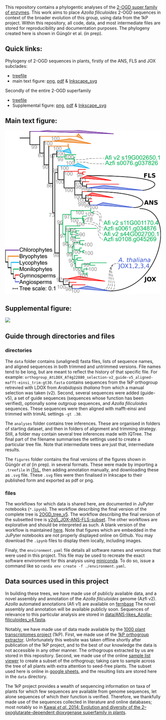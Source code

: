 This repository contains a phylogentic analyses of the [2-OGD super family of enzymes](https://onlinelibrary.wiley.com/doi/10.1111/tpj.12479).
This work aims to place _Azolla filiculoides_ 2-OGD sequences in context of the broader evolution of this group, using data from the 1kP project.
Within this repository, all code, data, and most intermediate files are stored for reproducibility and documentation purposes.
The phylogeny created here is shown in Güngör et al. (in prep).


Quick links:
----------------------
Phylogeny of 2-OGD sequences in plants, firstly of the ANS, FLS and JOX subclades:
 *  [treefile](analyses/v2g5_JOX-ANS-FLS-subset_trees/aligned-mafft-einsi_trim-gt1_prank/v2g5_JOX-ANS-FLS-subset_aligned-mafft-einsi_trim-gt1_prank_iqtree-b200_booster.treefile) 
 * main text figure: 
 [png](figures/v2g5_JOX-ANS-FLS-subset_trees_transfer-bootstrap.png), 
 [pdf](figures/v2g5_JOX-ANS-FLS-subset_trees_transfer-bootstrap.pdf) & 
 [Inkscape_svg](figures/v2g5_JOX-ANS-FLS-subset_trees_transfer-bootstrap.svg)  

Secondly of the entire 2-OGD superfamily
* [treefile](analyses/orthogroup_AtLDOX_AT4g22880_selection-v2_guide-v5_trees/aligned-mafft-einsi_trim-gt3-res.50-seq99-supplmented/orthogroup_AtLDOX_AT4g22880_selection-v2_guide-v5_aligned-mafft-einsi_trim-gt3-res.50-seq99-supplmented_iqtree-bb1000-alrt1000.treefile)
* Supplemental figure: 
  [png](figures/v2g5_labels_at_tips.png),
  [pdf](figures/v2g5_labels_at_tips.pdf) & 
  [Inkscape_svg](figures/v2g5_labels_at_tips.svg) 

Main text figure:
----------------------
![](figures/v2g5_JOX-ANS-FLS-subset_trees_transfer-bootstrap.png)

Supplemental figure:
----------------------
![](figures/v2g5_labels_at_tips.png)

## Guide through directories and files

### directories
The `data` folder contains (unaligned) fasta files, lists of sequence names, and aligned sequences in both trimmed and untrimmed versions. 
File names tend to be long, but are meant to reflect the history of that specific file. 
For example: `orthogroup_AtLDOX_AT4g22880_selection-v2_guide-v5_aligned-mafft-einsi_trim-gt30.fasta` contains sequences from the 1kP orthogroup retrevied with LDOX from _Arabidopsis thaliana_ from which a manual selection was taken (v2). 
Second, several sequences were added (guide-v5), a set of guide sequences (sequences whose function has been verified), optionally some outgroup sequences, and _Azolla filiculoides_ sequences.
These sequences were then aligned with mafft-einsi and trimmed with trimAL settings `-gt .30`.

The `analyses` folder contains tree inferences. 
These are organised in folders of starting dataset, and then in folders of alignment and trimming strategy.
Still, a folder may contain several tree inferences made with IQTree. 
The final part of the filename summarises the settings used to create a particular tree file. 
Note that intermediate trees are just that, intermediate results. 

The `figures` folder contains the final versions of the figures shown in Güngör _et al_ (in prep). in several formats. 
These were made by importing a `.treefile` in [iToL](https://itol.embl.de/), then adding annotation manually, and downloading these as `.svg` file.
These `.svg` files were then finalised in Inkscape to their published form and exported as pdf or png. 

### files
The workflows for which data is shared here, are documented in JuPyter notebooks (`*.ipynb`).
The workflow describing the final version of the complete tree is [2OGD_tree_v5](2OGD_tree_v5.ipynb). 
The workflow describing the final version of the subsetted tree is [v2g5_JOX-ANS-FLS-subset](v2g5_JOX-ANS-FLS-subset.ipynb). 
The other workflows are explorative and should be interpreted as such. 
A blank version of the workflow is maintained [here](https://github.com/lauralwd/lauras_phylogeny_wf).
Note that figures which are embedded in the JuPyter notebooks are not properly displayed online on Github. 
You may download the `.ipynb` files to display them locally, including images. 

Finaly, the `environment.yaml` file details all software names and versions that were used in this project.
This file may be used to recreate the exact software environment for this analysis using [miniconda](https://docs.conda.io/en/latest/miniconda.html).
To do so, issue a command like so `conda env create -f ./environment.yaml`. 

## Data sources used in this project
In building these trees, we have made use of publicly available data, and a novel assembly and annotation of the _Azolla filiculoides_ genome (Azfi v2). 
_Azolla_ automated annotations (Afi v1) are available on [fernbase](ftp://ftp.fernbase.org/Azolla_filiculoides/Azolla_asm_v1.1/)
The novel assembly and annotation will be available publicly soon.
Sequences of relevance to this particular analysis are stored in [data/ANS-likes_Azolla-filiculoides_v4.fasta](data/ANS-likes_Azolla-filiculoides_v4.fasta).

Notably, we have made use of data made available by the [1000 plant transcriptomes project](https://sites.google.com/a/ualberta.ca/onekp/) (1kP).
First, we made use of the [1kP orthogroup extractor](http://jlmwiki.plantbio.uga.edu/onekp/v2/).
Unfortunately this website was taken offline shortly after publication of the 1kP project, and to the best of our knowledge the data is not accessible in any other manner. 
The orthogroups extracted by us are stored in this repository.
Second, we made use of the online [sample list viewer](http://www.onekp.com/samples/list.php) to create a subset of the orthogroup; taking care to sample across the tree of all plants with extra attention to seed-free plants. 
The subset used here is online in [google sheets](https://docs.google.com/spreadsheets/d/1v2igxY_nr7ETMoUdbqpY0QKVxJ-KYiRiO2lLoyOABsw/edit?usp=sharing), and the resulting lists are stored here in the `data` directory.

The 1kP project provides a wealth of sequencing information on taxa of plants for which few sequences are available from genome sequences, let alone sequences of which their function is verified. 
Therefore, we thankfully made use of the sequences collected in literature and online databases; 
most notably so in [Kawai _et al_. 2014: Evolution and diversity of the 2–oxoglutarate-dependent dioxygenase superfamily in plants](https://onlinelibrary.wiley.com/doi/10.1111/tpj.12479).

 
